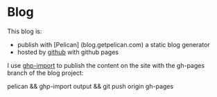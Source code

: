 # Blog

This blog is:
  * publish with [Pelican] (blog.getpelican.com) a static blog generator
  * hosted by [github](github.com) with github pages

I use [ghp-import](github.com/davisp/ghp-import) to publish the content on the
site with the gh-pages branch of the blog project:

  pelican && ghp-import output && git push origin gh-pages

